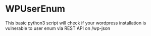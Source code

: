 # WPUserEnum
This basic python3 script will check if your wordpress installation is vulnerable to user enum via REST API on /wp-json
